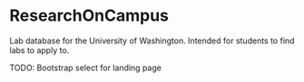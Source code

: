 # ResearchOnCampus
Lab database for the University of Washington. Intended for students to find labs to apply to.

TODO: Bootstrap select for landing page